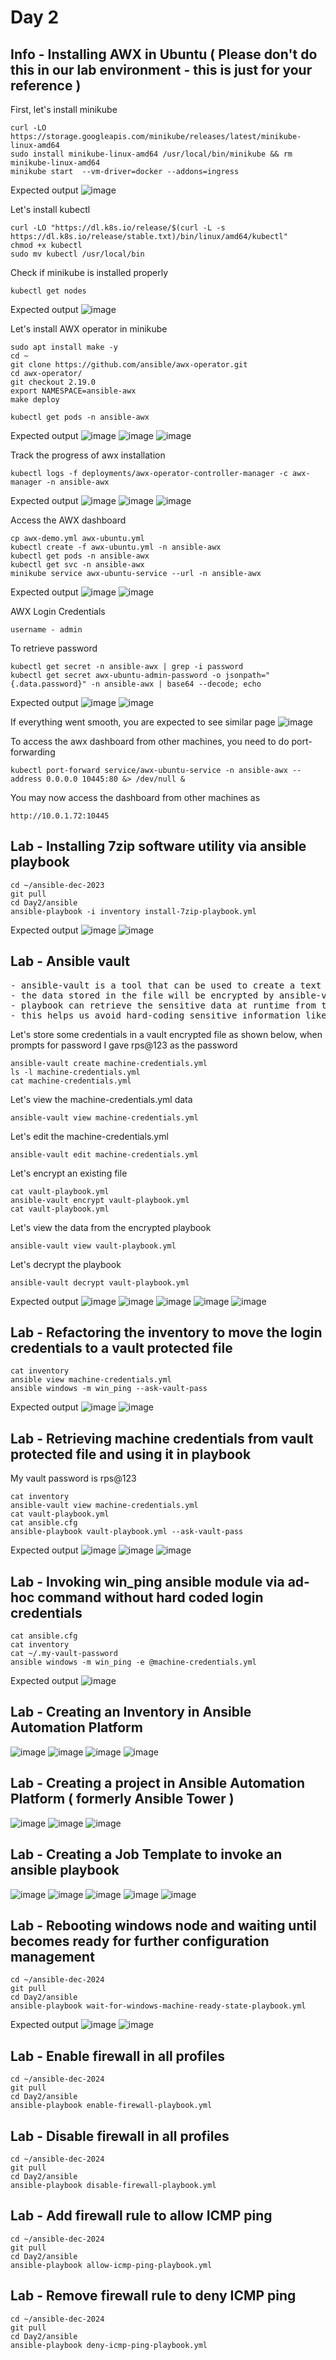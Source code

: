 # Day 2

## Info - Installing AWX in Ubuntu ( Please don't do this in our lab environment - this is just for your reference )

First, let's install minikube
```
curl -LO https://storage.googleapis.com/minikube/releases/latest/minikube-linux-amd64
sudo install minikube-linux-amd64 /usr/local/bin/minikube && rm minikube-linux-amd64
minikube start  --vm-driver=docker --addons=ingress
```

Expected output
![image](https://github.com/user-attachments/assets/5425231d-7e57-4e6c-a46d-e233e3268c31)

Let's install kubectl 
```
curl -LO "https://dl.k8s.io/release/$(curl -L -s https://dl.k8s.io/release/stable.txt)/bin/linux/amd64/kubectl"
chmod +x kubectl
sudo mv kubectl /usr/local/bin
```

Check if minikube is installed properly
```
kubectl get nodes
```

Expected output
![image](https://github.com/user-attachments/assets/054ee1ed-a260-40fa-911f-f16d0f669db3)

Let's install AWX operator in minikube
```
sudo apt install make -y
cd ~
git clone https://github.com/ansible/awx-operator.git
cd awx-operator/
git checkout 2.19.0
export NAMESPACE=ansible-awx
make deploy

kubectl get pods -n ansible-awx
```

Expected output
![image](https://github.com/user-attachments/assets/3166b632-5cd9-43b7-846f-fe34669743fc)
![image](https://github.com/user-attachments/assets/3ee52ff0-7042-4649-8c32-c1ea0794db75)
![image](https://github.com/user-attachments/assets/1d396402-d35b-409d-96a1-5acacd1a026a)

Track the progress of awx installation
```
kubectl logs -f deployments/awx-operator-controller-manager -c awx-manager -n ansible-awx
```

Expected output
![image](https://github.com/user-attachments/assets/97929864-4d17-490f-8531-0955ac569bef)
![image](https://github.com/user-attachments/assets/0a849d40-309e-4199-b33c-03a09e4b32cc)
![image](https://github.com/user-attachments/assets/5ee43576-026f-4878-b2e7-264aa3f7cf1b)

Access the AWX dashboard
```
cp awx-demo.yml awx-ubuntu.yml
kubectl create -f awx-ubuntu.yml -n ansible-awx
kubectl get pods -n ansible-awx
kubectl get svc -n ansible-awx
minikube service awx-ubuntu-service --url -n ansible-awx
```
Expected output
![image](https://github.com/user-attachments/assets/908f2b16-aaa5-44b3-99b6-a4de9b9b6dc8)
![image](https://github.com/user-attachments/assets/0f2d6c6b-9958-427e-93b7-d8909af6bc37)

AWX Login Credentials
```
username - admin
```

To retrieve password
```
kubectl get secret -n ansible-awx | grep -i password
kubectl get secret awx-ubuntu-admin-password -o jsonpath="{.data.password}" -n ansible-awx | base64 --decode; echo
```

Expected output
![image](https://github.com/user-attachments/assets/fda1a4ac-c16f-4890-b70b-73fac5a7680b)
![image](https://github.com/user-attachments/assets/133d98f7-c315-45e4-a2af-16b2f2800bbf)

If everything went smooth, you are expected to see similar page
![image](https://github.com/user-attachments/assets/353bcbaa-e837-4d84-b851-69da778ffc82)

To access the awx dashboard from other machines, you need to do port-forwarding
```
kubectl port-forward service/awx-ubuntu-service -n ansible-awx --address 0.0.0.0 10445:80 &> /dev/null &
```

You may now access the dashboard from other machines as
```
http://10.0.1.72:10445
```

## Lab - Installing 7zip software utility via ansible playbook
```
cd ~/ansible-dec-2023
git pull
cd Day2/ansible
ansible-playbook -i inventory install-7zip-playbook.yml
```

Expected output
![image](https://github.com/user-attachments/assets/583ff4b1-f224-40ff-ba1f-1db43651f4fc)
![image](https://github.com/user-attachments/assets/f9cff51d-ccda-4b56-8d0f-d2dfe09c0523)

## Lab - Ansible vault
<pre>
- ansible-vault is a tool that can be used to create a text file with sensitive data  
- the data stored in the file will be encrypted by ansible-vault tool with AES 256 bit algorithm
- playbook can retrieve the sensitive data at runtime from the vault protected file securely
- this helps us avoid hard-coding sensitive information like login credentials, certs, etc
</pre>

Let's store some credentials in a vault encrypted file as shown below, when prompts for password I gave rps@123 as the password
```
ansible-vault create machine-credentials.yml
ls -l machine-credentials.yml
cat machine-credentials.yml
```

Let's view the machine-credentials.yml data
```
ansible-vault view machine-credentials.yml
```

Let's edit the machine-credentials.yml
```
ansible-vault edit machine-credentials.yml
```

Let's encrypt an existing file
```
cat vault-playbook.yml
ansible-vault encrypt vault-playbook.yml
cat vault-playbook.yml
```

Let's view the data from the encrypted playbook
```
ansible-vault view vault-playbook.yml
```

Let's decrypt the playbook
```
ansible-vault decrypt vault-playbook.yml
```

Expected output
![image](https://github.com/user-attachments/assets/4c66bdbd-ef01-44db-97f4-f0cff98404f4)
![image](https://github.com/user-attachments/assets/e8c986d8-1c93-45fb-9aa6-c20e02aca9f7)
![image](https://github.com/user-attachments/assets/1065a6f5-0246-46c8-86a5-15bd5fa4ac3a)
![image](https://github.com/user-attachments/assets/ae6d8531-1790-4849-b522-ca3f255f9586)
![image](https://github.com/user-attachments/assets/f3df58b8-6662-4f54-9038-5d8cef6a4bb3)

## Lab - Refactoring the inventory to move the login credentials to a vault protected file
```
cat inventory
ansible view machine-credentials.yml
ansible windows -m win_ping --ask-vault-pass
```

Expected output
![image](https://github.com/user-attachments/assets/74bed6c8-db53-4535-bd3d-f8105c73b638)
![image](https://github.com/user-attachments/assets/ece6c634-c58b-4036-8dec-ddbfdf0bf00d)

## Lab - Retrieving machine credentials from vault protected file and using it in playbook
My vault password is rps@123

```
cat inventory
ansible-vault view machine-credentials.yml
cat vault-playbook.yml
cat ansible.cfg
ansible-playbook vault-playbook.yml --ask-vault-pass
```

Expected output
![image](https://github.com/user-attachments/assets/940662f1-d2b2-4dc5-9395-239d6fba2ebf)
![image](https://github.com/user-attachments/assets/b16af7cf-27af-4427-8f34-b905699c549e)
![image](https://github.com/user-attachments/assets/712b9558-4c1a-4222-a664-cddeded24a48)

## Lab - Invoking win_ping ansible module via ad-hoc command without hard coded login credentials
```
cat ansible.cfg
cat inventory
cat ~/.my-vault-password
ansible windows -m win_ping -e @machine-credentials.yml
```

Expected output
![image](https://github.com/user-attachments/assets/43345098-5cc9-4f67-8589-00f074416cbb)

## Lab - Creating an Inventory in Ansible Automation Platform
![image](https://github.com/user-attachments/assets/03e7f4c4-85d2-41d9-9260-ca6f94163972)
![image](https://github.com/user-attachments/assets/51901122-d710-499e-b962-b5bf0c97b075)
![image](https://github.com/user-attachments/assets/3e53d503-07a3-4b32-a439-54090d00f421)
![image](https://github.com/user-attachments/assets/3d4dce65-4868-4683-9630-cda9c8644ad4)


## Lab - Creating a project in Ansible Automation Platform ( formerly Ansible Tower )
![image](https://github.com/user-attachments/assets/11b3c5fd-e207-42f0-b340-ef2e2ca30562)
![image](https://github.com/user-attachments/assets/c0a09771-20e8-48fb-ac3d-7f4b33d4a649)
![image](https://github.com/user-attachments/assets/debb4e89-d83d-4259-aac7-37f532ab8cba)

## Lab - Creating a Job Template to invoke an ansible playbook
![image](https://github.com/user-attachments/assets/764cd200-1f38-4f56-84b4-6e6067a61fce)
![image](https://github.com/user-attachments/assets/4661bcc2-7b19-4238-90b0-2e795ab075a3)
![image](https://github.com/user-attachments/assets/e268a2e4-13ff-47c7-9936-de4560b5b5a6)
![image](https://github.com/user-attachments/assets/b099acd2-1843-459f-afa7-651ab25fc2b4)
![image](https://github.com/user-attachments/assets/1362b71e-d762-44e4-850e-2ca2ae50afd1)

## Lab - Rebooting windows node and waiting until becomes ready for further configuration management
```
cd ~/ansible-dec-2024
git pull
cd Day2/ansible
ansible-playbook wait-for-windows-machine-ready-state-playbook.yml
```

Expected output
![image](https://github.com/user-attachments/assets/553479a5-a710-4f68-ba99-5ea62c5d5151)
![image](https://github.com/user-attachments/assets/cbfef43c-d858-4f61-b9ba-a49754d857e6)

## Lab - Enable firewall in all profiles
```
cd ~/ansible-dec-2024
git pull
cd Day2/ansible
ansible-playbook enable-firewall-playbook.yml
```

## Lab - Disable firewall in all profiles
```
cd ~/ansible-dec-2024
git pull
cd Day2/ansible
ansible-playbook disable-firewall-playbook.yml
```

## Lab - Add firewall rule to allow ICMP ping
```
cd ~/ansible-dec-2024
git pull
cd Day2/ansible
ansible-playbook allow-icmp-ping-playbook.yml
```

## Lab - Remove firewall rule to deny ICMP ping
```
cd ~/ansible-dec-2024
git pull
cd Day2/ansible
ansible-playbook deny-icmp-ping-playbook.yml
```


